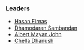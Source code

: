 ### Leaders
* [Hasan Firnas](mailto:hasan.firnas@owasp.org)
* [Dhamodaran Sambandan](mailto:dhamodaran.sambandan@owasp.org)
* [Albert Mayan John](mailto:albertmayan.john@owasp.org)
* [Chella Dhanush](mailto:chella.dhanush@owasp.org)
